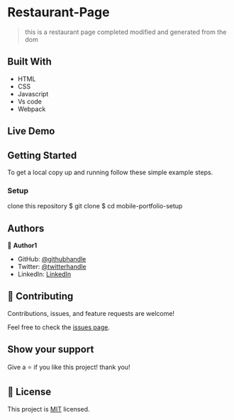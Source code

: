 # Restaurant-Page
> this is a restaurant page completed modified and generated from the dom


## Built With

- HTML
- CSS
- Javascript
- Vs code
- Webpack 

## Live Demo

## Getting Started

To get a local copy up and running follow these simple example steps.


### Setup
clone this repository
$ git clone 
$ cd mobile-portfolio-setup

## Authors

👤 **Author1**

- GitHub: [@githubhandle](https://github.com/derrick1451)
- Twitter: [@twitterhandle](https://twitter.com/derrickHayle)
- LinkedIn: [LinkedIn](https://linkedin.com/in/okongo-derrick-a0147622b/)

## 🤝 Contributing

Contributions, issues, and feature requests are welcome!

Feel free to check the [issues page](../../issues/).

## Show your support

Give a ⭐️ if you like this project! thank you!


## 📝 License

This project is [MIT](./MIT.md) licensed.